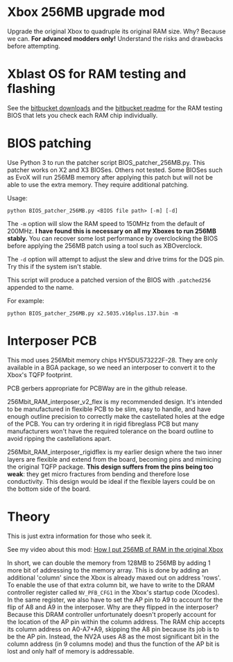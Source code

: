 # Xbox 256MB upgrade mod

Upgrade the original Xbox to quadruple its original RAM size. Why? Because we can. **For advanced modders only!** Understand the risks and drawbacks before attempting.

# Xblast OS for RAM testing and flashing

See the [bitbucket downloads](https://bitbucket.org/prehistoricman/lpcmod_os/downloads/) and the [bitbucket readme](https://bitbucket.org/prehistoricman/lpcmod_os/src/master/README.md) for the RAM testing BIOS that lets you check each RAM chip individually.

# BIOS patching

Use Python 3 to run the patcher script BIOS_patcher_256MB.py. This patcher works on X2 and X3 BIOSes. Others not tested. Some BIOSes such as EvoX will run 256MB memory after applying this patch but will not be able to use the extra memory. They require additional patching.

Usage:

    python BIOS_patcher_256MB.py <BIOS file path> [-m] [-d]

The `-m` option will slow the RAM speed to 150MHz from the default of 200MHz. **I have found this is necessary on all my Xboxes to run 256MB stably.** You can recover some lost performance by overclocking the BIOS before applying the 256MB patch using a tool such as XBOverclock.

The `-d` option will attempt to adjust the slew and drive trims for the DQS pin. Try this if the system isn't stable.

This script will produce a patched version of the BIOS with `.patched256` appended to the name.

For example:

    python BIOS_patcher_256MB.py x2.5035.v16plus.137.bin -m

# Interposer PCB

This mod uses 256Mbit memory chips HY5DU573222F-28. They are only available in a BGA package, so we need an interposer to convert it to the Xbox's TQFP footprint.

PCB gerbers appropriate for PCBWay are in the github release.

256Mbit_RAM_interposer_v2_flex is my recommended design. It's intended to be manufactured in flexible PCB to be slim, easy to handle, and have enough outline precision to correctly make the castellated holes at the edge of the PCB. You can try ordering it in rigid fibreglass PCB but many manufacturers won't have the required tolerance on the board outline to avoid ripping the castellations apart.

256Mbit_RAM_interposer_rigidflex is my earlier design where the two inner layers are flexible and extend from the board, becoming pins and mimicing the original TQFP package. **This design suffers from the pins being too weak**: they get micro fractures from bending and therefore lose conductivity. This design would be ideal if the flexible layers could be on the bottom side of the board.

# Theory

This is just extra information for those who seek it.

See my video about this mod: [How I put 256MB of RAM in the original Xbox](https://www.youtube.com/watch?v=1idSEhUT4PM)

In short, we can double the memory from 128MB to 256MB by adding 1 more bit of addressing to the memory array. This is done by adding an additional 'column' since the Xbox is already maxed out on address 'rows'. To enable the use of that extra column bit, we have to write to the DRAM controller register called `NV_PFB_CFG1` in the Xbox's startup code (Xcodes). In the same register, we also have to set the AP pin to A9 to account for the flip of A8 and A9 in the interposer. Why are they flipped in the interposer? Because this DRAM controller unfortunately doesn't properly account for the location of the AP pin within the column address. The RAM chip accepts its column address on A0-A7+A9, skipping the A8 pin because its job is to be the AP pin. Instead, the NV2A uses A8 as the most significant bit in the column address (in 9 columns mode) and thus the function of the AP bit is lost and only half of memory is addressable.
